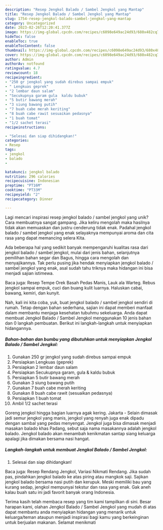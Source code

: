 ```yaml
---
description: "Resep Jengkol Balado / Sambel Jengkol yang Mantap"
title: "Resep Jengkol Balado / Sambel Jengkol yang Mantap"
slug: 1754-resep-jengkol-balado-sambel-jengkol-yang-mantap
category: Uncategorized
date: 2023-02-26T12:20:41.377Z
image: https://img-global.cpcdn.com/recipes/c6098e649ac24d93/680x482cq70/jengkol-balado-sambel-jengkol-foto-resep-utama.jpg
hideToc: false
enableToc: true
enableTocContent: false
thumbnail: https://img-global.cpcdn.com/recipes/c6098e649ac24d93/680x482cq70/jengkol-balado-sambel-jengkol-foto-resep-utama.jpg
cover: https://img-global.cpcdn.com/recipes/c6098e649ac24d93/680x482cq70/jengkol-balado-sambel-jengkol-foto-resep-utama.jpg
author: Admin
authorAv: notfound
ratingvalue: 4.7
reviewcount: 18
recipeingredient:
- "250 gr jengkol yang sudah direbus sampai empuk"
- " Lengkuas geprek"
- "2 lembar daun salam"
- "Secukupnya garam gula  kaldu bubuk"
- "5 butir bawang merah"
- "3 siung bawang putih"
- "7 buah cabe merah keriting"
- "8 buah cabe rawit sesuaikan pedasnya"
- "1 buah tomat"
- "1/2 sachet terasi"
recipeinstructions:

- "Selesai dan siap dihidangkan!"
categories:
- Resep
tags:
- jengkol
- balado
- 

katakunci: jengkol balado  
nutrition: 296 calories
recipecuisine: Indonesian
preptime: "PT16M"
cooktime: "PT33M"
recipeyield: "2"
recipecategory: Dinner

---
```





Lagi mencari inspirasi resep jengkol balado / sambel jengkol yang unik? Cara membuatnya sangat gampang. Jika keliru mengolah maka hasilnya tidak akan memuaskan dan justru cenderung tidak enak. Padahal jengkol balado / sambel jengkol yang enak selayaknya mempunyai aroma dan cita rasa yang dapat memancing selera Kita.





Ada beberapa hal yang sedikit banyak mempengaruhi kualitas rasa dari jengkol balado / sambel jengkol, mulai dari jenis bahan, selanjutnya pemilihan bahan segar dan Bagus, hingga cara mengolah dan menyajikannya. Tak perlu pusing jika hendak menyiapkan jengkol balado / sambel jengkol yang enak,      asal sudah tahu triknya maka hidangan ini bisa menjadi sajian istimewa.














Baca juga: Resep Tempe Orek Basah Pedas Manis, Lauk ala Warteg. Rebus jengkol sampai empuk, cuci dan buang kulit luarnya. Haluskan cabai, bawang, kemiri, dan kunyit.






Nah, kali ini kita coba, yuk, buat jengkol balado / sambel jengkol sendiri di rumah. Tetap dengan bahan sederhana, sajian ini dapat memberi manfaat dalam membantu menjaga kesehatan tubuhmu sekeluarga. Anda dapat membuat Jengkol Balado / Sambel Jengkol menggunakan 10 jenis bahan dan 0 langkah pembuatan. Berikut ini langkah-langkah untuk menyiapkan hidangannya.

<!--inarticleads1-->

##### Bahan-bahan dan bumbu yang dibutuhkan untuk menyiapkan Jengkol Balado / Sambel Jengkol:

1. Gunakan 250 gr jengkol yang sudah direbus sampai empuk
1. Persiapkan  Lengkuas (geprek)
1. Persiapkan 2 lembar daun salam
1. Persiapkan Secukupnya garam, gula &amp; kaldu bubuk
1. Persiapkan 5 butir bawang merah
1. Gunakan 3 siung bawang putih
1. Gunakan 7 buah cabe merah keriting
1. Gunakan 8 buah cabe rawit (sesuaikan pedasnya)
1. Persiapkan 1 buah tomat
1. Ambil 1/2 sachet terasi


Goreng jengkol hingga bagian luarnya agak kering. Jakarta - Selain dimasak jadi semur jengkol yang manis, jengkol yang renyah juga enak dipadu dengan sambal yang pedas menyengat. Jengkol juga bisa dimasak menjadi masakan balado khas Padang, sebut saja nama masakannya adalah jengkol balado. Jengkol balado akan menambah kenikmatan santap siang keluarga apalagi jika dimakan bersama nasi hangat. 

<!--inarticleads2-->

##### Langkah-langkah untuk membuat Jengkol Balado / Sambel Jengkol:


1. Selesai dan siap dihidangkan!

Baca juga: Resep Rendang Jengkol, Variasi Nikmati Rendang. Jika sudah pas, pindahkan jengkol balado ke atas piring atau mangkok saji. Sajikan jengkol balado bersama nasi putih dan kerupuk. Meski memiliki bau yang kurang sedap, jengkol mempunyai tekstur dan rasa yang enak. Gak aneh kalau buah satu ini jadi favorit banyak orang Indonesia. 

Terima kasih telah membaca resep yang tim kami tampilkan di sini. Besar harapan kami, olahan Jengkol Balado / Sambel Jengkol yang mudah di atas dapat membantu anda menyiapkan hidangan yang menarik untuk keluarga/teman ataupun menjadi inspirasi bagi kamu yang berkeinginan untuk berjualan makanan. Selamat menikmati
